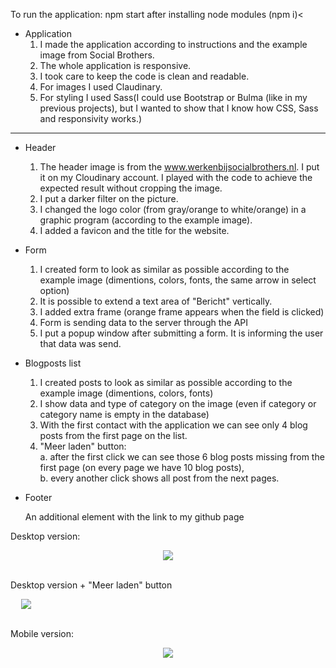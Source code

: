 To run the application: npm start after installing node modules (npm i)<

- Application<br>
    1) I made the application according to instructions and the example image from Social Brothers.<br>
    2) The whole application is responsive.<br>
    3) I took care to keep the code is clean and readable.<br>
    4) For images I used Claudinary.<br>
    5) For styling I used Sass(I could use Bootstrap or Bulma (like in my previous projects), but I wanted to show that I know how CSS, Sass and responsivity works.)<br>
    
<hr>

- Header<br>
    1) The header image is from the www.werkenbijsocialbrothers.nl. I put it on my Cloudinary account. I played with the code to achieve the expected result without cropping the image.<br>
    2) I put a darker filter on the picture.<br>
    3) I changed the logo color (from gray/orange to white/orange) in a graphic program (according to the example image).<br>
    4) I added a favicon and the title for the website.<br>
    
- Form<br>
    1) I created form to look as similar as possible according to the example image (dimentions, colors, fonts, the same arrow in select option)<br>
    2) It is possible to extend a text area of "Bericht" vertically.<br>
    3) I added extra frame (orange frame appears when the field is clicked)<br>
    4) Form is sending data to the server through the API<br>
    5) I put a popup window after submitting a form. It is informing the user that data was send.<br>
    
- Blogposts list<br>
    1) I created posts to look as similar as possible according to the example image (dimentions, colors, fonts)<br>
    2) I show data and type of category on the image (even if category or category name is empty in the database)<br>
    3) With the first contact with the application we can see only 4 blog posts from the first page on the list.<br>
    4) "Meer laden" button:<br>
        a. after the first click we can see those 6 blog posts missing from the first page (on every page we have 10 blog posts),<br>
        b. every another click shows all post from the next pages. <br>
        
- Footer<br>

    An additional element with the link to my github page<br>
    
    
Desktop version:

<div style="display: flex; justify-content: center">
<img src="https://res.cloudinary.com/mokaweb/image/upload/v1588015142/SocialBrothers/desktop_ptgcmj.png" />
</div><br>

Desktop version + "Meer laden" button
<div style="display: flex; justify-content: center; width:50px">
<img src="http://res.cloudinary.com/mokaweb/image/upload/c_scale,w_565/v1588015143/SocialBrothers/Desktop-meer-laden.png" />
</div><br>

Mobile version:
<div style="display: flex; justify-content: center">
<img src="https://res.cloudinary.com/mokaweb/image/upload/c_scale,w_317/v1588015141/SocialBrothers/mobile_pxwr3r.png" />
</div>
